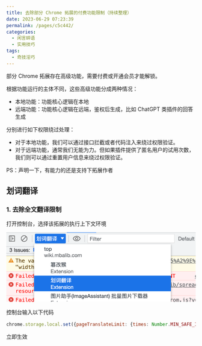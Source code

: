 ```yaml
---
title: 去除部分 Chrome 拓展的付费功能限制（持续整理）
date: 2023-06-29 07:23:39
permalink: /pages/c5c442/
categories: 
  - 闲言碎语
  - 实用技巧
tags: 
  - 奇技淫巧
---
```


部分 Chrome 拓展存在高级功能，需要付费或开通会员才能解锁。

根据功能运行的主体不同，这些高级功能分成两种情况：
- 本地功能：功能核心逻辑在本地
- 远端功能：功能核心逻辑在远端，鉴权后生成，比如 ChatGPT 类插件的回答生成

分别进行如下权限绕过处理：
- 对于本地功能，我们可以通过接口拦截或者代码注入来绕过权限验证。
- 对于远端功能，通常我们无能为力。但如果插件提供了匿名用户的试用次数，我们则可以通过重置用户信息来绕过权限验证。


PS：声明一下，有能力的还是支持下拓展作者

<!-- more -->

## 划词翻译

### 1. 去除全文翻译限制

打开控制台，选择该拓展的执行上下文环境

![Alt text](../../@assets/img/image-4.png)

控制台输入以下代码
```js
chrome.storage.local.set({pageTranslateLimit: {times: Number.MIN_SAFE_INTEGER}})
```

立即生效